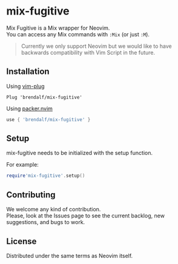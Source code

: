 # mix-fugitive
Mix Fugitive is a Mix wrapper for Neovim.  
You can access any Mix commands with `:Mix` (or just `:M`).

> Currently we only support Neovim but we would like to have backwards compatibility with Vim Script in the future.

## Installation
Using [vim-plug](https://github.com/junegunn/vim-plug)
```viml
Plug 'brendalf/mix-fugitive'
```

Using [packer.nvim](https://github.com/wbthomason/packer.nvim)
```lua
use { 'brendalf/mix-fugitive' }
```

## Setup
mix-fugitive needs to be initialized with the setup function.

For example:
```lua
require'mix-fugitive'.setup()
```

## Contributing
We welcome any kind of contribution.  
Please, look at the Issues page to see the current backlog, new suggestions, and bugs to work.

## License
Distributed under the same terms as Neovim itself.
